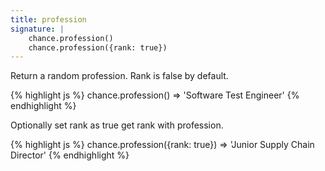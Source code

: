 ```yaml
---
title: profession
signature: |
    chance.profession()
    chance.profession({rank: true})
---
```


Return a random profession. Rank is false by default.

{% highlight js %}
chance.profession()
=> 'Software Test Engineer'
{% endhighlight %}

Optionally set rank as true get rank with profession.

{% highlight js %}
chance.profession({rank: true})
=> 'Junior Supply Chain Director'
{% endhighlight %}
